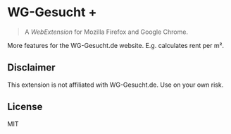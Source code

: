 # WG-Gesucht +

> A *WebExtension* for Mozilla Firefox and Google Chrome.

More features for the WG-Gesucht.de website. E.g. calculates rent per m².

## Disclaimer

This extension is not affiliated with WG-Gesucht.de. Use on your own risk.

## License

MIT